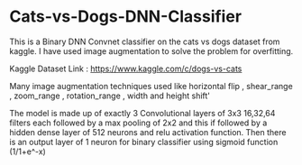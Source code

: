 # Cats-vs-Dogs-DNN-Classifier
This is a Binary DNN Convnet classifier on the cats vs dogs dataset from kaggle. I have used image augmentation to solve the problem for overfitting.

Kaggle Dataset Link : https://www.kaggle.com/c/dogs-vs-cats

Many image augmentation techniques used like horizontal flip , shear_range , zoom_range , rotation_range , width and height shift'

The model is made up of exactly 3 Convolutional layers of 3x3 16,32,64 filters each followed by a max pooling of 2x2 and this if followed by a hidden dense layer of 512 neurons and relu activation function. Then there is an output layer of 1 neuron for binary classifier using sigmoid function (1/1+e^-x)
